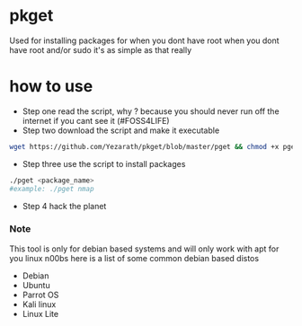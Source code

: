 # pkget

Used for installing packages for when you dont have root when you dont have root and/or sudo it's as simple as that really

# how to use
- Step one read the script, why ? because you should never run off the internet if you cant see it (#FOSS4LIFE)
- Step two download the script and make it executable
```bash
wget https://github.com/Yezarath/pkget/blob/master/pget && chmod +x pget
```
- Step three use the script to install packages
```bash
./pget <package_name>
#example: ./pget nmap
```
- Step 4 hack the planet

<h3>Note</h3>
This tool is only for debian based systems and will only work with apt
for you linux n00bs here is a list of some common debian based distos

- Debian
- Ubuntu
- Parrot OS
- Kali linux
- Linux Lite
